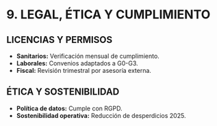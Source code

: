 # 9. LEGAL, ÉTICA Y CUMPLIMIENTO  
## LICENCIAS Y PERMISOS  
- **Sanitarios:** Verificación mensual de cumplimiento.  
- **Laborales:** Convenios adaptados a G0-G3.  
- **Fiscal:** Revisión trimestral por asesoría externa.  

## ÉTICA Y SOSTENIBILIDAD  
- **Política de datos:** Cumple con RGPD.  
- **Sostenibilidad operativa:** Reducción de desperdicios 2025.  